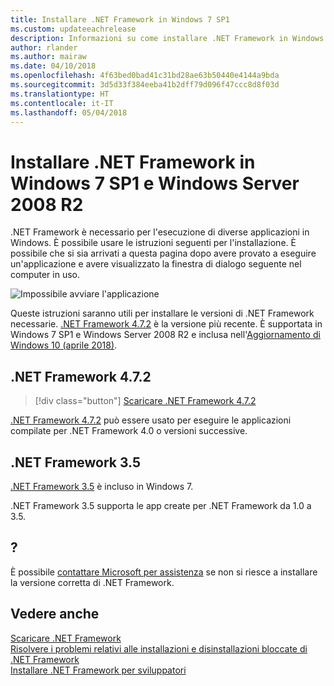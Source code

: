 ```yaml
---
title: Installare .NET Framework in Windows 7 SP1
ms.custom: updateeachrelease
description: Informazioni su come installare .NET Framework in Windows 7 SP1.
author: rlander
ms.author: mairaw
ms.date: 04/10/2018
ms.openlocfilehash: 4f63bed0bad41c31bd28ae63b50440e4144a9bda
ms.sourcegitcommit: 3d5d33f384eeba41b2dff79d096f47ccc8d8f03d
ms.translationtype: HT
ms.contentlocale: it-IT
ms.lasthandoff: 05/04/2018
---
```

# <a name="install-the-net-framework-on-windows-7-sp1-and-windows-server-2008-r2"></a>Installare .NET Framework in Windows 7 SP1 e Windows Server 2008 R2

.NET Framework è necessario per l'esecuzione di diverse applicazioni in Windows. È possibile usare le istruzioni seguenti per l'installazione. È possibile che si sia arrivati a questa pagina dopo avere provato a eseguire un'applicazione e avere visualizzato la finestra di dialogo seguente nel computer in uso.

![Impossibile avviare l'applicazione](./media/this-application-could-not-be-started.png)

Queste istruzioni saranno utili per installare le versioni di .NET Framework necessarie. [.NET Framework 4.7.2](http://go.microsoft.com/fwlink/?LinkID=863255) è la versione più recente. È supportata in Windows 7 SP1 e Windows Server 2008 R2 e inclusa nell'[Aggiornamento di Windows 10 (aprile 2018)](https://www.microsoft.com/software-download/windows10).

## <a name="net-framework-472"></a>.NET Framework 4.7.2

> [!div class="button"]
[Scaricare .NET Framework 4.7.2](https://www.microsoft.com/net/download/thank-you/net472?utm_source=ms-docs&utm_medium=referral)

[.NET Framework 4.7.2](http://go.microsoft.com/fwlink/?LinkID=863255) può essere usato per eseguire le applicazioni compilate per .NET Framework 4.0 o versioni successive.

## <a name="net-framework-35"></a>.NET Framework 3.5

[.NET Framework 3.5](https://www.microsoft.com/en-us/download/details.aspx?id=21) è incluso in Windows 7.

.NET Framework 3.5 supporta le app create per .NET Framework da 1.0 a 3.5.

## <a name="help"></a>?

È possibile [contattare Microsoft per assistenza](mailto:dotnet-install-help@service.microsoft.com?subject=Install-Help) se non si riesce a installare la versione corretta di .NET Framework.

## <a name="see-also"></a>Vedere anche

[Scaricare .NET Framework](https://www.microsoft.com/net/download/framework?utm_source=ms-docs&utm_medium=referral)   
[Risolvere i problemi relativi alle installazioni e disinstallazioni bloccate di .NET Framework](troubleshoot-blocked-installations-and-uninstallations.md)   
[Installare .NET Framework per sviluppatori](guide-for-developers.md)
